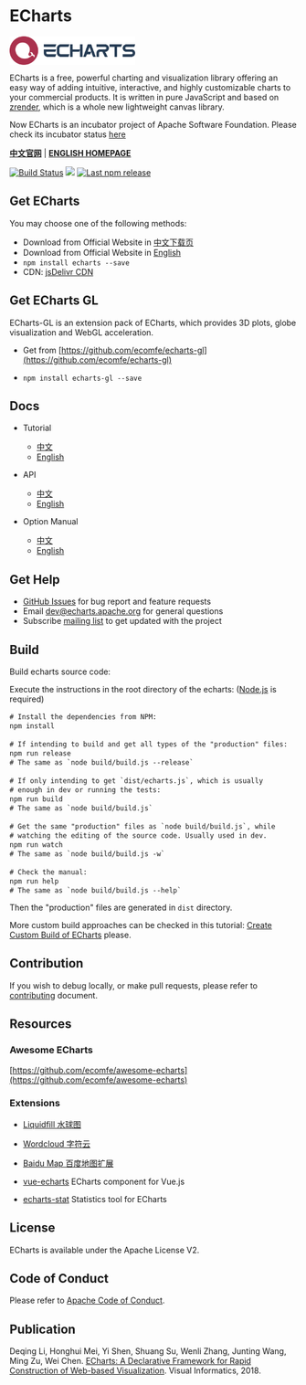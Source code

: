 # ECharts

<a href="http://echarts.baidu.com">
    <img style="vertical-align: top;" src="./asset/logo.png?raw=true" alt="logo" height="50px">
</a>

ECharts is a free, powerful charting and visualization library offering an easy way of adding intuitive, interactive, and highly customizable charts to your commercial products. It is written in pure JavaScript and based on <a href="https://github.com/ecomfe/zrender">zrender</a>, which is a whole new lightweight canvas library.

Now ECharts is an incubator project of Apache Software Foundation.
Please check its incubator status [here](http://incubator.apache.org/projects/echarts.html)

**[中文官网](https://echarts.apache.org/zh/index.html)** | **[ENGLISH HOMEPAGE](https://echarts.apache.org/index.html)**

[![Build Status](https://travis-ci.org/apache/incubator-echarts.svg?branch=master)](https://travis-ci.org/apache/incubator-echarts) [![](https://img.shields.io/npm/dw/echarts.svg?label=npm%20downloads&style=flat)](https://www.npmjs.com/package/echarts) [![Last npm release](https://img.shields.io/npm/v/echarts)](https://www.npmjs.com/package/echarts)

## Get ECharts

You may choose one of the following methods:

+ Download from Official Website in [中文下载页](https://echarts.apache.org/zh/download.html)
+ Download from Official Website in [English](https://echarts.apache.org/en/download.html)
+ `npm install echarts --save`
+ CDN: [jsDelivr CDN](https://www.jsdelivr.com/package/npm/echarts?path=dist)

## Get ECharts GL

ECharts-GL is an extension pack of ECharts, which provides 3D plots, globe visualization and WebGL acceleration.

+ Get from [https://github.com/ecomfe/echarts-gl](https://github.com/ecomfe/echarts-gl)

+ `npm install echarts-gl --save`

## Docs

+ Tutorial
    + [中文](https://echarts.apache.org/zh/tutorial.html)
    + [English](https://echarts.apache.org/en/tutorial.html)

+ API
    + [中文](https://echarts.apache.org/zh/api.html)
    + [English](https://echarts.apache.org/en/api.html)

+ Option Manual
    + [中文](https://echarts.apache.org/zh/option.html)
    + [English](https://echarts.apache.org/en/option.html)

## Get Help

+ [GitHub Issues](https://github.com/apache/incubator-echarts/issues) for bug report and feature requests
+ Email [dev@echarts.apache.org](dev@echarts.apache.org) for general questions
+ Subscribe [mailing list](https://echarts.apache.org/en/maillist.html) to get updated with the project

## Build

Build echarts source code:

Execute the instructions in the root directory of the echarts:
([Node.js](https://nodejs.org) is required)

```shell
# Install the dependencies from NPM:
npm install

# If intending to build and get all types of the "production" files:
npm run release
# The same as `node build/build.js --release`

# If only intending to get `dist/echarts.js`, which is usually
# enough in dev or running the tests:
npm run build
# The same as `node build/build.js`

# Get the same "production" files as `node build/build.js`, while
# watching the editing of the source code. Usually used in dev.
npm run watch
# The same as `node build/build.js -w`

# Check the manual:
npm run help
# The same as `node build/build.js --help`
```

Then the "production" files are generated in `dist` directory.

More custom build approaches can be checked in this tutorial: [Create Custom Build of ECharts](https://echarts.apache.org/en/tutorial.html#Create%20Custom%20Build%20of%20ECharts) please.

## Contribution

If you wish to debug locally, or make pull requests, please refer to [contributing](https://github.com/apache/incubator-echarts/blob/master/.github/CONTRIBUTING.md) document.

## Resources

### Awesome ECharts

[https://github.com/ecomfe/awesome-echarts](https://github.com/ecomfe/awesome-echarts)

### Extensions

+ [Liquidfill 水球图](https://github.com/ecomfe/echarts-liquidfill)

+ [Wordcloud 字符云](https://github.com/ecomfe/echarts-wordcloud)

+ [Baidu Map 百度地图扩展](https://github.com/apache/incubator-echarts/tree/master/extension/bmap)

+ [vue-echarts](https://github.com/ecomfe/vue-echarts) ECharts component for Vue.js

+ [echarts-stat](https://github.com/ecomfe/echarts-stat) Statistics tool for ECharts

## License

ECharts is available under the Apache License V2.

## Code of Conduct

Please refer to [Apache Code of Conduct](https://www.apache.org/foundation/policies/conduct.html).

## Publication

Deqing Li, Honghui Mei, Yi Shen, Shuang Su, Wenli Zhang, Junting Wang, Ming Zu, Wei Chen.
[ECharts: A Declarative Framework for Rapid Construction of Web-based Visualization](https://www.sciencedirect.com/science/article/pii/S2468502X18300068).
Visual Informatics, 2018.
